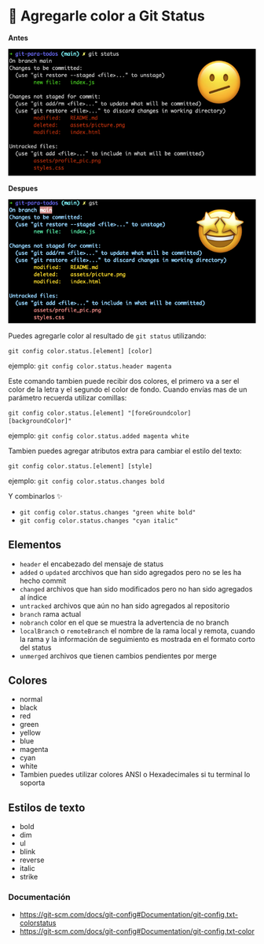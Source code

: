 # 🎨 Agregarle color a Git Status
**Antes**

![before](assets/colorize-git-status-1.png)

**Despues**

![after](assets/colorize-git-status-2.png)

Puedes agregarle color al resultado de `git status` utilizando:

```
git config color.status.[element] [color]
```
ejemplo: `git config color.status.header magenta`


Este comando tambien puede recibir dos colores, el primero va a ser el color de la letra y el segundo el color de fondo. Cuando envías mas de un parámetro recuerda utilizar comillas:
```
git config color.status.[element] "[foreGroundcolor] [backgroundColor]"
```
ejemplo: `git config color.status.added magenta white`


Tambien puedes agregar atributos extra para cambiar el estilo del texto:
```
git config color.status.[element] [style]
```
ejemplo: `git config color.status.changes bold`

Y combinarlos ✨
- `git config color.status.changes "green white bold"`
- `git config color.status.changes "cyan italic"`


## Elementos
- `header` el encabezado del mensaje de status
- `added` o `updated`  arcchivos que han sido agregados pero no se les ha hecho commit
- `changed` archivos que han sido modificados pero no han sido agregados al índice
- `untracked` archivos que aún no han sido agregados al repositorio
- `branch` rama actual
- `nobranch` color en el que se muestra la advertencia de no branch 
- `localBranch` o `remoteBranch` el nombre de la rama local y remota, cuando la rama y la información de seguimiento es mostrada en el formato corto del status
- `unmerged` archivos que tienen cambios pendientes por merge

## Colores

- normal
- black
- red
- green
- yellow
- blue
- magenta
- cyan
- white 
- Tambien puedes utilizar colores ANSI o Hexadecimales si tu terminal lo soporta


## Estilos de texto

- bold
- dim
- ul
- blink
- reverse
- italic
- strike

### Documentación
- https://git-scm.com/docs/git-config#Documentation/git-config.txt-colorstatus
- https://git-scm.com/docs/git-config#Documentation/git-config.txt-color

